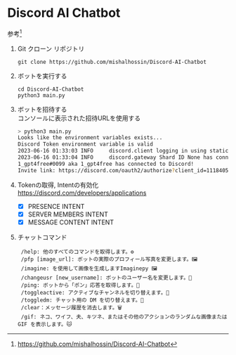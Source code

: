 # Discord AI Chatbot

参考[^1]

1. Git クローン リポジトリ  
    ```
    git clone https://github.com/mishalhossin/Discord-AI-Chatbot
    ```
    
1. ボットを実行する  
    ```
    cd Discord-AI-Chatbot
    python3 main.py
    ```

1.  ボットを招待する  
コンソールに表示された招待URLを使用する

    ```bash
    > python3 main.py
    Looks like the environment variables exists...
    Discord Token environment variable is valid
    2023-06-16 01:33:03 INFO     discord.client logging in using static token
    2023-06-16 01:33:04 INFO     discord.gateway Shard ID None has connected to Gateway (Session ID: 010f408865df03025026fd84bc19b602).
    1_gpt4free#0099 aka 1_gpt4free has connected to Discord!
    Invite link: https://discord.com/oauth2/authorize?client_id=1118405797869781063&scope=bot+applications.commands&permissions=0
    ```
1. Tokenの取得, Intentの有効化  
    https://discord.com/developers/applications
    - [x] PRESENCE INTENT
    - [x] SERVER MEMBERS INTENT
    - [x] MESSAGE CONTENT INTENT
    
1.  チャットコマンド
    ```
     /help: 他のすべてのコマンドを取得します。⚙️
     /pfp [image_url]: ボットの実際のプロフィール写真を変更します。🖼️
     /imagine: を使用して画像を生成しますImaginepy 🖼️
     /changeusr [new_username]: ボットのユーザー名を変更します。📛
     /ping: ボットから「ポン」応答を取得します。🏓
     /toggleactive: アクティブなチャンネルを切り替えます。🔀
     /toggledm: チャット用の DM を切り替えます。💬
     /clear：メッセージ履歴を消去します。🗑️
     /gif: ネコ、ワイフ、夫、キツネ、またはその他のアクションのランダムな画像または GIF を表示します。🐱
    ```

[^1]: https://github.com/mishalhossin/Discord-AI-Chatbot


